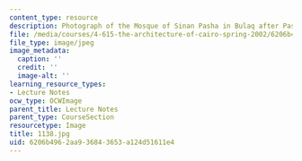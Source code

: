 ```yaml
---
content_type: resource
description: Photograph of the Mosque of Sinan Pasha in Bulaq after Pascal Coste.
file: /media/courses/4-615-the-architecture-of-cairo-spring-2002/6206b4962aa936843653a124d51611e4_1138.jpg
file_type: image/jpeg
image_metadata:
  caption: ''
  credit: ''
  image-alt: ''
learning_resource_types:
- Lecture Notes
ocw_type: OCWImage
parent_title: Lecture Notes
parent_type: CourseSection
resourcetype: Image
title: 1138.jpg
uid: 6206b496-2aa9-3684-3653-a124d51611e4
---
```

